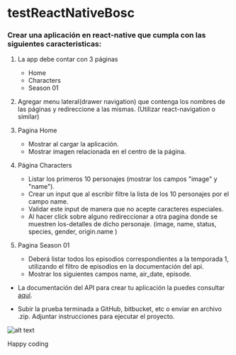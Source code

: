 # testReactNativeBosc

### Crear una aplicación en react-native que cumpla con las siguientes caracteristicas:

1. La app debe contar con 3 páginas
   - Home
   - Characters
   - Season 01

2. Agregar menu lateral(drawer navigation) que contenga los nombres de las páginas y redireccione a las mismas. (Utilizar react-navigation o similar)

3. Pagina Home 
   - Mostrar al cargar la aplicación.
   - Mostrar imagen relacionada en el centro de la página.

4. Página Characters 
   - Listar los primeros 10 personajes (mostrar los campos "image" y "name").
   - Crear un input que al escribir filtre la lista de los 10 personajes por el campo name.
   - Validar este input de manera que no acepte caracteres especiales.
   - Al hacer click sobre alguno redireccionar a otra pagina donde se muestren los-detalles de dicho personaje. (image, name, status, species, gender, origin.name )

5. Pagina Season 01
   - Deberá listar todos los episodios correspondientes a la temporada 1, utilizando el filtro de episodios en la documentación del api.
   - Mostrar los siguientes campos name, air_date, episode.


* La documentación del API para crear tu aplicación la puedes consultar [aquí](https://rickandmortyapi.com/documentation). 

* Subir la prueba terminada a GitHub, bitbucket, etc o enviar en archivo .zip. Adjuntar instrucciones para ejecutar el proyecto.


![alt text][logo]

[logo]: https://media.giphy.com/media/1EaY3GTjg20fe/giphy.gif

Happy coding
